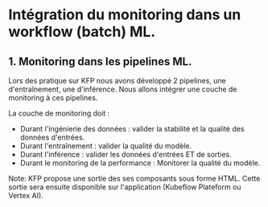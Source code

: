# Intégration du monitoring dans un workflow (batch) ML.

## 1. Monitoring dans les pipelines ML.
Lors des pratique sur KFP nous avons développé 2 pipelines, une d'entraînement, une d'inférence. Nous allons intégrer une couche de monitoring à ces pipelines.

La couche de monitoring doit :
- Durant l'ingénierie des données : valider la stabilité et la qualité des données d'entrées.
- Durant l'entraînement : valider la qualité du modèle.
- Durant l'inférence : valider les données d'entrées ET de sorties.
- Durant le monitoring de la performance : Monitorer la qualité du modèle.

Note: KFP propose une sortie des ses composants sous forme HTML. Cette sortie sera ensuite disponible sur l'application (Kubeflow Plateform ou Vertex AI).
